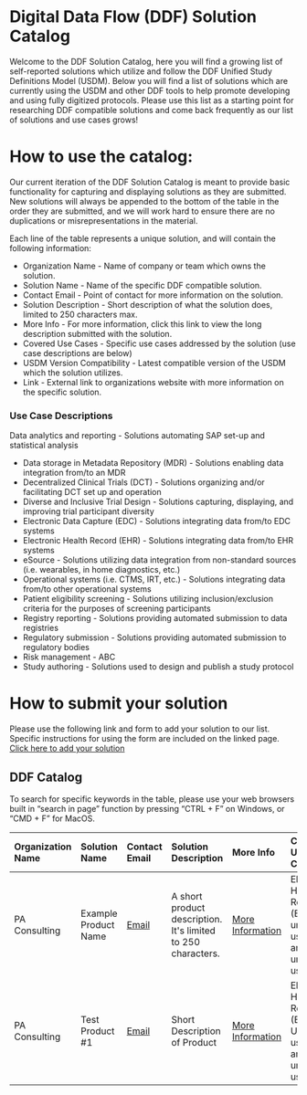 # Digital Data Flow (DDF) Solution Catalog
Welcome to the DDF Solution Catalog, here you will find a growing list of self-reported solutions which utilize and follow the DDF Unified Study Definitions Model (USDM). Below you will find a list of solutions which are currently using the USDM and other DDF tools to help promote developing and using fully digitized protocols. Please use this list as a starting point for researching DDF compatible solutions and come back frequently as our list of solutions and use cases grows!

# How to use the catalog:
Our current iteration of the DDF Solution Catalog is meant to provide basic functionality for capturing and displaying solutions as they are submitted. New solutions will always be appended to the bottom of the table in the order they are submitted, and we will work hard to ensure there are no duplications or misrepresentations in the material.

Each line of the table represents a unique solution, and will contain the following information:

* Organization Name - Name of company or team which owns the solution.
* Solution Name - Name of the specific DDF compatible solution.
* Contact Email - Point of contact for more information on the solution.
* Solution Description - Short description of what the solution does, limited to 250 characters max.
* More Info - For more information, click this link to view the long description submitted with the solution.
* Covered Use Cases - Specific use cases addressed by the solution (use case descriptions are below)
* USDM Version Compatibility - Latest compatible version of the USDM which the solution utilizes.
* Link - External link to organizations website with more information on the specific solution.

### Use Case Descriptions
Data analytics and reporting - Solutions automating SAP set-up and statistical analysis
* Data storage in Metadata Repository (MDR) - Solutions enabling data integration from/to an MDR
* Decentralized Clinical Trials (DCT) - Solutions organizing and/or facilitating DCT set up and operation
* Diverse and Inclusive Trial Design - Solutions capturing, displaying, and improving trial participant diversity
* Electronic Data Capture (EDC) - Solutions integrating data from/to EDC systems
* Electronic Health Record (EHR) - Solutions integrating data from/to EHR systems
* eSource - Solutions utilizing data integration from non-standard sources (i.e. wearables, in home diagnostics, etc.)
* Operational systems (i.e. CTMS, IRT, etc.) - Solutions integrating data from/to other operational systems
* Patient eligibility screening - Solutions utilizing inclusion/exclusion criteria for the purposes of screening participants
* Registry reporting - Solutions providing automated submission to data registries
* Regulatory submission - Solutions providing automated submission to regulatory bodies
* Risk management - ABC
* Study authoring - Solutions used to design and publish a study protocol

# How to submit your solution
Please use the following link and form to add your solution to our list. Specific instructions for using the form are included on the linked page. 
[Click here to add your solution](https://github.com/colin-bradshaw-pac/ddf-home-testing/issues/new?assignees=&labels=&projects=&template=issue_form.yml&title=%5BNew+Catalog+Entry%5D+%3A+)

## DDF Catalog

To search for specific keywords in the table, please use your web browsers built in “search in page” function by pressing “CTRL + F” on Windows, or “CMD + F” for MacOS.

| Organization Name | Solution Name | Contact Email | Solution Description | More Info | Covered Use Cases | USDM Version Compatibility | Link |
| :--- | :--- | :--- | :--- | :--- | :--- | :--- | :--- |
| PA Consulting | Example Product Name | [Email](mailto:colin-bradshaw@paconsulting.com) | A short product description. It's limited to 250 characters. | [More Information](https://github.com/colin-bradshaw-pac/ddf-home-testing/issues/76) | Electronic Health Record (EHR), An unlisted use case, another unlisted use case | 3.0 | [LINK](www.example.website.com) |
| PA Consulting | Test Product #1 | [Email](mailto:Colin.Bradshaw@paconsulting.com) | Short Description of Product | [More Information](https://github.com/transcelerate/ddf-catalog/issues/1) | Electronic Health Record (EHR), Un-listed use case, another un-listed use case | 2.6 | [LINK](www.google.com) |
